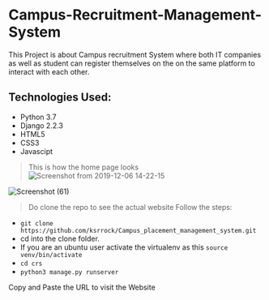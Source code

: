 # Campus-Recruitment-Management-System
This Project is about Campus recruitment System where both IT companies as well as student can register themselves on the on the same platform to interact with each other.
 ## Technologies Used:
 - Python 3.7
 - Django 2.2.3
 - HTML5
 - CSS3 
 - Javascipt
 > This is how the home page looks
 ![Screenshot from 2019-12-06 14-22-15](https://user-images.githubusercontent.com/42781233/70318900-1d355300-1847-11ea-9594-023c571992e2.png)
 

 ![Screenshot (61)](https://user-images.githubusercontent.com/42781233/91100568-12e01100-e683-11ea-91a8-6c2728e1b915.png)

 > Do clone the repo to see the actual website
 Follow the steps:
 - `git clone  https://github.com/ksrrock/Campus_placement_management_system.git`
 - cd into the clone folder.
 - If you are an ubuntu user activate the virtualenv as this
   `source venv/bin/activate`
 - `cd crs`
 - `python3 manage.py runserver`
 
 Copy and Paste the URL to visit the Website
